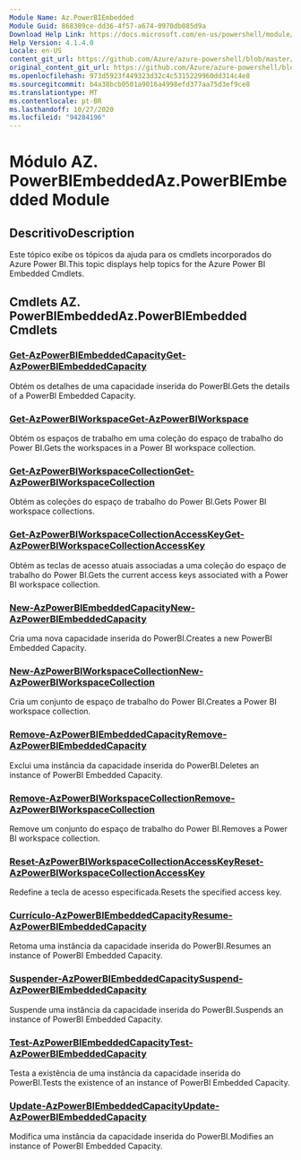 ```yaml
---
Module Name: Az.PowerBIEmbedded
Module Guid: 868389ce-dd36-4f57-a674-0970db085d9a
Download Help Link: https://docs.microsoft.com/en-us/powershell/module/az.powerbiembedded
Help Version: 4.1.4.0
Locale: en-US
content_git_url: https://github.com/Azure/azure-powershell/blob/master/src/PowerBIEmbedded/PowerBIEmbedded/help/Az.PowerBIEmbedded.md
original_content_git_url: https://github.com/Azure/azure-powershell/blob/master/src/PowerBIEmbedded/PowerBIEmbedded/help/Az.PowerBIEmbedded.md
ms.openlocfilehash: 973d5923f449323d32c4c5315229960dd314c4e8
ms.sourcegitcommit: b4a38bcb0501a9016a4998efd377aa75d3ef9ce8
ms.translationtype: MT
ms.contentlocale: pt-BR
ms.lasthandoff: 10/27/2020
ms.locfileid: "94284196"
---
```

# <span data-ttu-id="c5d14-101">Módulo AZ. PowerBIEmbedded</span><span class="sxs-lookup"><span data-stu-id="c5d14-101">Az.PowerBIEmbedded Module</span></span>
## <span data-ttu-id="c5d14-102">Descritivo</span><span class="sxs-lookup"><span data-stu-id="c5d14-102">Description</span></span>
<span data-ttu-id="c5d14-103">Este tópico exibe os tópicos da ajuda para os cmdlets incorporados do Azure Power BI.</span><span class="sxs-lookup"><span data-stu-id="c5d14-103">This topic displays help topics for the Azure Power BI Embedded Cmdlets.</span></span>

## <span data-ttu-id="c5d14-104">Cmdlets AZ. PowerBIEmbedded</span><span class="sxs-lookup"><span data-stu-id="c5d14-104">Az.PowerBIEmbedded Cmdlets</span></span>
### [<span data-ttu-id="c5d14-105">Get-AzPowerBIEmbeddedCapacity</span><span class="sxs-lookup"><span data-stu-id="c5d14-105">Get-AzPowerBIEmbeddedCapacity</span></span>](Get-AzPowerBIEmbeddedCapacity.md)
<span data-ttu-id="c5d14-106">Obtém os detalhes de uma capacidade inserida do PowerBI.</span><span class="sxs-lookup"><span data-stu-id="c5d14-106">Gets the details of a PowerBI Embedded Capacity.</span></span>

### [<span data-ttu-id="c5d14-107">Get-AzPowerBIWorkspace</span><span class="sxs-lookup"><span data-stu-id="c5d14-107">Get-AzPowerBIWorkspace</span></span>](Get-AzPowerBIWorkspace.md)
<span data-ttu-id="c5d14-108">Obtém os espaços de trabalho em uma coleção do espaço de trabalho do Power BI.</span><span class="sxs-lookup"><span data-stu-id="c5d14-108">Gets the workspaces in a Power BI workspace collection.</span></span>

### [<span data-ttu-id="c5d14-109">Get-AzPowerBIWorkspaceCollection</span><span class="sxs-lookup"><span data-stu-id="c5d14-109">Get-AzPowerBIWorkspaceCollection</span></span>](Get-AzPowerBIWorkspaceCollection.md)
<span data-ttu-id="c5d14-110">Obtém as coleções do espaço de trabalho do Power BI.</span><span class="sxs-lookup"><span data-stu-id="c5d14-110">Gets Power BI workspace collections.</span></span>

### [<span data-ttu-id="c5d14-111">Get-AzPowerBIWorkspaceCollectionAccessKey</span><span class="sxs-lookup"><span data-stu-id="c5d14-111">Get-AzPowerBIWorkspaceCollectionAccessKey</span></span>](Get-AzPowerBIWorkspaceCollectionAccessKey.md)
<span data-ttu-id="c5d14-112">Obtém as teclas de acesso atuais associadas a uma coleção do espaço de trabalho do Power BI.</span><span class="sxs-lookup"><span data-stu-id="c5d14-112">Gets the current access keys associated with a Power BI workspace collection.</span></span>

### [<span data-ttu-id="c5d14-113">New-AzPowerBIEmbeddedCapacity</span><span class="sxs-lookup"><span data-stu-id="c5d14-113">New-AzPowerBIEmbeddedCapacity</span></span>](New-AzPowerBIEmbeddedCapacity.md)
<span data-ttu-id="c5d14-114">Cria uma nova capacidade inserida do PowerBI.</span><span class="sxs-lookup"><span data-stu-id="c5d14-114">Creates a new PowerBI Embedded Capacity.</span></span>

### [<span data-ttu-id="c5d14-115">New-AzPowerBIWorkspaceCollection</span><span class="sxs-lookup"><span data-stu-id="c5d14-115">New-AzPowerBIWorkspaceCollection</span></span>](New-AzPowerBIWorkspaceCollection.md)
<span data-ttu-id="c5d14-116">Cria um conjunto de espaço de trabalho do Power BI.</span><span class="sxs-lookup"><span data-stu-id="c5d14-116">Creates a Power BI workspace collection.</span></span>

### [<span data-ttu-id="c5d14-117">Remove-AzPowerBIEmbeddedCapacity</span><span class="sxs-lookup"><span data-stu-id="c5d14-117">Remove-AzPowerBIEmbeddedCapacity</span></span>](Remove-AzPowerBIEmbeddedCapacity.md)
<span data-ttu-id="c5d14-118">Exclui uma instância da capacidade inserida do PowerBI.</span><span class="sxs-lookup"><span data-stu-id="c5d14-118">Deletes an instance of PowerBI Embedded Capacity.</span></span>

### [<span data-ttu-id="c5d14-119">Remove-AzPowerBIWorkspaceCollection</span><span class="sxs-lookup"><span data-stu-id="c5d14-119">Remove-AzPowerBIWorkspaceCollection</span></span>](Remove-AzPowerBIWorkspaceCollection.md)
<span data-ttu-id="c5d14-120">Remove um conjunto do espaço de trabalho do Power BI.</span><span class="sxs-lookup"><span data-stu-id="c5d14-120">Removes a Power BI workspace collection.</span></span>

### [<span data-ttu-id="c5d14-121">Reset-AzPowerBIWorkspaceCollectionAccessKey</span><span class="sxs-lookup"><span data-stu-id="c5d14-121">Reset-AzPowerBIWorkspaceCollectionAccessKey</span></span>](Reset-AzPowerBIWorkspaceCollectionAccessKey.md)
<span data-ttu-id="c5d14-122">Redefine a tecla de acesso especificada.</span><span class="sxs-lookup"><span data-stu-id="c5d14-122">Resets the specified access key.</span></span>

### [<span data-ttu-id="c5d14-123">Currículo-AzPowerBIEmbeddedCapacity</span><span class="sxs-lookup"><span data-stu-id="c5d14-123">Resume-AzPowerBIEmbeddedCapacity</span></span>](Resume-AzPowerBIEmbeddedCapacity.md)
<span data-ttu-id="c5d14-124">Retoma uma instância da capacidade inserida do PowerBI.</span><span class="sxs-lookup"><span data-stu-id="c5d14-124">Resumes an instance of PowerBI Embedded Capacity.</span></span>

### [<span data-ttu-id="c5d14-125">Suspender-AzPowerBIEmbeddedCapacity</span><span class="sxs-lookup"><span data-stu-id="c5d14-125">Suspend-AzPowerBIEmbeddedCapacity</span></span>](Suspend-AzPowerBIEmbeddedCapacity.md)
<span data-ttu-id="c5d14-126">Suspende uma instância da capacidade inserida do PowerBI.</span><span class="sxs-lookup"><span data-stu-id="c5d14-126">Suspends an instance of PowerBI Embedded Capacity.</span></span>

### [<span data-ttu-id="c5d14-127">Test-AzPowerBIEmbeddedCapacity</span><span class="sxs-lookup"><span data-stu-id="c5d14-127">Test-AzPowerBIEmbeddedCapacity</span></span>](Test-AzPowerBIEmbeddedCapacity.md)
<span data-ttu-id="c5d14-128">Testa a existência de uma instância da capacidade inserida do PowerBI.</span><span class="sxs-lookup"><span data-stu-id="c5d14-128">Tests the existence of an instance of PowerBI Embedded Capacity.</span></span>

### [<span data-ttu-id="c5d14-129">Update-AzPowerBIEmbeddedCapacity</span><span class="sxs-lookup"><span data-stu-id="c5d14-129">Update-AzPowerBIEmbeddedCapacity</span></span>](Update-AzPowerBIEmbeddedCapacity.md)
<span data-ttu-id="c5d14-130">Modifica uma instância da capacidade inserida do PowerBI.</span><span class="sxs-lookup"><span data-stu-id="c5d14-130">Modifies  an instance of PowerBI Embedded Capacity.</span></span>

